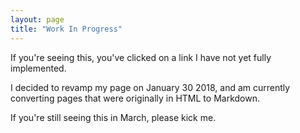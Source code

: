 ```yaml
---
layout: page
title: "Work In Progress"
---
```


If you're seeing this, you've clicked on a link I have not yet fully implemented.  

I decided to revamp my page on January 30 2018, and am currently converting pages that were originally in HTML to Markdown.  

If you're still seeing this in March, please kick me.
